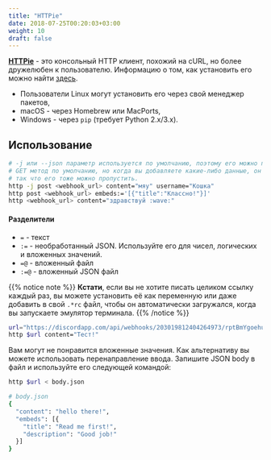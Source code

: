 ```yaml
---
title: "HTTPie"
date: 2018-07-25T00:20:03+03:00
weight: 10
draft: false
---
```

[**HTTPie**](https://httpie.org/) - это консольный HTTP клиент, похожий на cURL, но более дружелюбен к пользователю. Информацию о том, как установить его можно найти [здесь](https://httpie.org/doc#installation).

* Пользователи Linux могут установить его через свой менеджер пакетов,
* macOS - через Homebrew или MacPorts,
* Windows - через `pip` \(требует Python 2.x/3.x\).

## Использование

```bash
# -j или --json параметр используется по умолчанию, поэтому его можно пропустить
# GET метод по умолчанию, но когда вы добавляете какие-либо данные, он переключится на POST
# так что его тоже можно пропустить.
http -j post <webhook_url> content="мяу" username="Кошка"
http post <webhook_url> embeds:='[{"title":"Классно!"}]'
http <webhook_url> content="здравствуй :wave:"
```

#### Разделители

* `=` - текст
* `:=` - необработанный JSON. Используйте его для чисел, логических и вложенных значений.
* `=@` - вложенный файл
* `:=@` - вложенный JSON файл

{{% notice note %}}
**Кстати**, если вы не хотите писать целиком ссылку каждый раз, вы можете установить её как переменную или даже добавить в свой `.*rc` файл, чтобы он автоматически загружался, когда вы запускаете эмулятор терминала.
{{% /notice %}}

```bash
url="https://discordapp.com/api/webhooks/203019812404264973/rptBmYgoehu70kw2rItSlhRqKi7kMJh1bM2KCUUD2vR6grZckvtdl62h4xR7XWUS5463"
http $url content="Тест!"
```

Вам могут не понравится вложенные значения. Как альтернативу вы можете использовать перенаправление ввода. Запишите JSON body в файл и используйте его следующей командой:

```bash
http $url < body.json
```

```bash
# body.json
{
  "content": "hello there!",
  "embeds": [{
    "title": "Read me first!",
    "description": "Good job!"
  }]
}
```
